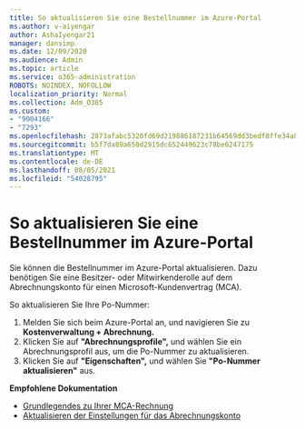 ```yaml
---
title: So aktualisieren Sie eine Bestellnummer im Azure-Portal
ms.author: v-aiyengar
author: AshaIyengar21
manager: dansimp
ms.date: 12/09/2020
ms.audience: Admin
ms.topic: article
ms.service: o365-administration
ROBOTS: NOINDEX, NOFOLLOW
localization_priority: Normal
ms.collection: Adm_O365
ms.custom:
- "9004166"
- "7293"
ms.openlocfilehash: 2873afabc5320fd69d219886187231b64569dd3bedf0ffe34a8ed2485456f966
ms.sourcegitcommit: b5f7da89a650d2915dc652449623c78be6247175
ms.translationtype: MT
ms.contentlocale: de-DE
ms.lasthandoff: 08/05/2021
ms.locfileid: "54028795"
---
```

# <a name="how-to-update-an-purchase-order-number-in-azure-portal"></a>So aktualisieren Sie eine Bestellnummer im Azure-Portal

Sie können die Bestellnummer im Azure-Portal aktualisieren. Dazu benötigen Sie eine Besitzer- oder Mitwirkenderolle auf dem Abrechnungskonto für einen Microsoft-Kundenvertrag (MCA). 

So aktualisieren Sie Ihre Po-Nummer:
1. Melden Sie sich beim Azure-Portal an, und navigieren Sie zu **Kostenverwaltung + Abrechnung.**
1. Klicken Sie auf **"Abrechnungsprofile",** und wählen Sie ein Abrechnungsprofil aus, um die Po-Nummer zu aktualisieren.
1. Klicken Sie auf **"Eigenschaften",** und wählen Sie **"Po-Nummer aktualisieren"** aus. 

**Empfohlene Dokumentation**

- [Grundlegendes zu Ihrer MCA-Rechnung](https://docs.microsoft.com/azure/cost-management-billing/understand/mca-understand-your-invoice)
- [Aktualisieren der Einstellungen für das Abrechnungskonto](https://docs.microsoft.com/microsoft-store/update-microsoft-store-for-business-account-settings)  
